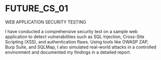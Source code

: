 # FUTURE_CS_01
WEB APPLICATION SECURITY TESTING

I have conducted a comprehensive security test on a sample web application to detect vulnerabilities such as SQL Injection, Cross-Site Scripting (XSS), and authentication flaws. Using tools like OWASP ZAP, Burp Suite, and SQLMap, I also simulated real-world attacks in a controlled environment and documented my findings in a detailed report.
